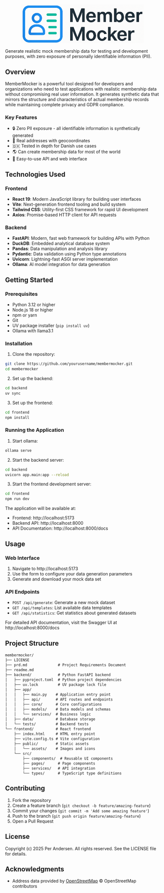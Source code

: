 <p align="center">
    <img src="frontend/public/assets/light_theme_logo.png" alt="MemberMocker Logo" width="400">
</p>

Generate realistic mock membership data for testing and development purposes, with zero exposure of personally identifiable information (PII).

## Overview

MemberMocker is a powerful tool designed for developers and organizations who need to test applications with realistic membership data without compromising real user information. It generates synthetic data that mirrors the structure and characteristics of actual membership records while maintaining complete privacy and GDPR compliance.

### Key Features

- 🔒 Zero PII exposure - all identifiable information is synthetically generated
- 🎯 Real addresses with geocoordinates
- 🇩🇰 Tested in depth for Danish use cases
- 🌎 Can create membership data for most of the world
- 🚀 Easy-to-use API and web interface

## Technologies Used

### Frontend
- **React 19**: Modern JavaScript library for building user interfaces
- **Vite**: Next-generation frontend tooling and build system
- **Tailwind CSS**: Utility-first CSS framework for rapid UI development
- **Axios**: Promise-based HTTP client for API requests

### Backend
- **FastAPI**: Modern, fast web framework for building APIs with Python
- **DuckDB**: Embedded analytical database system
- **Pandas**: Data manipulation and analysis library
- **Pydantic**: Data validation using Python type annotations
- **Uvicorn**: Lightning-fast ASGI server implementation
- **Ollama**: AI model integration for data generation

## Getting Started

### Prerequisites

- Python 3.12 or higher
- Node.js 18 or higher
- npm or yarn
- Git
- UV package installer (`pip install uv`)
- Ollama with llama3.1

### Installation

1. Clone the repository:
```bash
git clone https://github.com/yourusername/membermocker.git
cd membermocker
```

2. Set up the backend:
```bash
cd backend
uv sync
```

3. Set up the frontend:
```bash
cd frontend
npm install
```

### Running the Application

1. Start ollama:
```bash
ollama serve
```

2. Start the backend server:
```bash
cd backend
uvicorn app.main:app --reload
```

3. Start the frontend development server:
```bash
cd frontend
npm run dev
```

The application will be available at:
- Frontend: http://localhost:5173
- Backend API: http://localhost:8000
- API Documentation: http://localhost:8000/docs

## Usage

### Web Interface

1. Navigate to http://localhost:5173
2. Use the form to configure your data generation parameters
3. Generate and download your mock data set

### API Endpoints

- `POST /api/generate`: Generate a new mock dataset
- `GET /api/templates`: List available data templates
- `GET /api/statistics`: Get statistics about generated datasets

For detailed API documentation, visit the Swagger UI at http://localhost:8000/docs

## Project Structure

```
membermocker/
├── LICENSE
├── prd.md              # Project Requirements Document
├── readme.md
├── backend/            # Python FastAPI backend
│   ├── pyproject.toml  # Python project dependencies
│   ├── uv.lock         # UV package lock file
│   ├── app/
│   │   ├── main.py    # Application entry point
│   │   ├── api/       # API routes and endpoints
│   │   ├── core/      # Core configurations
│   │   ├── models/    # Data models and schemas
│   │   └── services/  # Business logic
│   ├── data/          # Database storage
│   └── tests/         # Backend tests
└── frontend/          # React frontend
    ├── index.html     # HTML entry point
    ├── vite.config.ts # Vite configuration
    ├── public/        # Static assets
    │   └── assets/    # Images and icons
    └── src/
        ├── components/  # Reusable UI components
        ├── pages/      # Page components
        ├── services/   # API integration
        └── types/      # TypeScript type definitions
```

## Contributing

1. Fork the repository
2. Create a feature branch (`git checkout -b feature/amazing-feature`)
3. Commit your changes (`git commit -m 'Add some amazing feature'`)
4. Push to the branch (`git push origin feature/amazing-feature`)
5. Open a Pull Request

## License

Copyright (c) 2025 Per Andersen. All rights reserved. See the LICENSE file for details.

## Acknowledgments

- Address data provided by [OpenStreetMap](https://www.openstreetmap.org/) © OpenStreetMap contributors